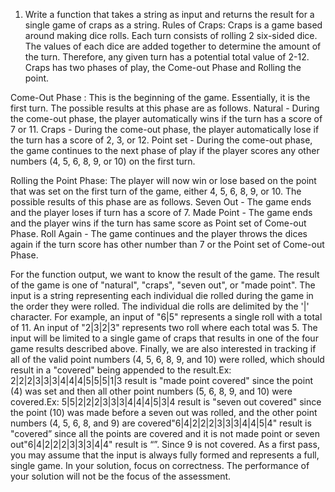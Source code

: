 1. Write a function that takes a string as input and returns the result for a single game of craps as a string.
Rules of Craps:  Craps is a game based around making dice rolls. Each turn consists of rolling 2 six-sided dice. The values of each dice are added together to determine the amount of the turn. Therefore, any given turn has a potential total value of 2-12. 
Craps has two phases of play, the Come-out Phase and Rolling the point.

Come-Out Phase : This is the beginning of the game. Essentially, it is the first turn. The possible results at this phase are as follows.
Natural - During the come-out phase, the player automatically wins if the turn has a score of  7 or 11.
Craps    -  During the come-out phase, the player automatically lose if the turn has a score of 2, 3, or 12.
Point set - During the come-out phase, the game continues to the next phase of play if the player scores any other numbers (4, 5, 6, 8, 9, or 10) on the first turn.

Rolling the Point Phase: The player will now win or lose based on the point that was set on the first turn of the game, either 4, 5, 6, 8, 9, or 10. The  possible results of this phase are as follows.
Seven Out - The game ends and the player loses if turn has a score of  7.
Made Point - The game ends and the player wins if the turn has same score as Point set  of Come-out Phase.
Roll Again - The game continues and the player throws the dices again if the turn score has other number than 7 or the Point set of Come-out Phase.

For the function output, we want to know the result of the game. 
The result of the game is one of "natural", "craps", "seven out", or "made point". 
The input is a string representing each individual die rolled during the game in the order they were rolled. The individual die rolls are delimited by the '|' character. For example, an input of "6|5" represents a single roll with a total of 11. An input of "2|3|2|3" represents two roll where each total was 5.
The input will be limited to a single game of craps that results in one of the four game results described above.
Finally, we are also interested in tracking if all of the valid point numbers (4, 5, 6, 8, 9, and 10)  were rolled, which should result in a "covered" being appended to the result.Ex: 2|2|2|3|3|3|4|4|4|5|5|5|1|3 result is "made point covered" since the point (4) was set and then all other point numbers (5, 6, 8, 9, and 10) were covered.Ex: 5|5|2|2|2|3|3|3|4|4|4|5|3|4 result is "seven out covered" since the point (10) was made before a seven out was rolled, and the other point numbers (4, 5, 6, 8, and 9) are covered"6|4|2|2|2|3|3|3|4|4|5|4" result is "covered” since all the points are covered and it is not made point or seven out"6|4|2|2|2|3|3|3|4|4" result is “”.  Since 9 is not covered.
As a first pass, you may assume that the input is always fully formed and represents a full, single game. In your solution, focus on correctness. The performance of your solution will not be the focus of the assessment.
